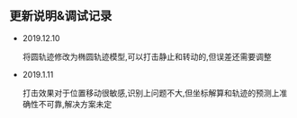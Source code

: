 ## 更新说明&调试记录
- 2019.12.10
  
    将圆轨迹修改为椭圆轨迹模型,可以打击静止和转动的,但误差还需要调整
    
- 2019.1.11

    打击效果对于位置移动很敏感,识别上问题不大,但坐标解算和轨迹的预测上准确性不可靠,解决方案未定
